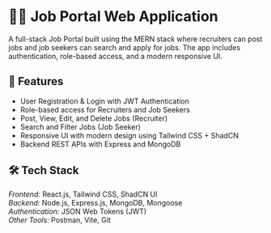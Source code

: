 # 🧑‍💼 Job Portal Web Application

A full-stack Job Portal built using the MERN stack where recruiters can post jobs and job seekers can search and apply for jobs. The app includes authentication, role-based access, and a modern responsive UI.

## 🚀 Features

- User Registration & Login with JWT Authentication
- Role-based access for Recruiters and Job Seekers
- Post, View, Edit, and Delete Jobs (Recruiter)
- Search and Filter Jobs (Job Seeker)
- Responsive UI with modern design using Tailwind CSS + ShadCN
- Backend REST APIs with Express and MongoDB

## 🛠️ Tech Stack

*Frontend:* React.js, Tailwind CSS, ShadCN UI  
*Backend:* Node.js, Express.js, MongoDB, Mongoose  
*Authentication:* JSON Web Tokens (JWT)  
*Other Tools:* Postman, Vite, Git
